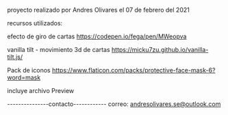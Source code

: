 proyecto realizado por Andres Olivares el 07 de febrero del 2021

recursos utilizados:

efecto de giro de cartas
https://codepen.io/fega/pen/MWeopva

vanilla tilt - movimiento 3d de cartas
https://micku7zu.github.io/vanilla-tilt.js/

Pack de iconos
https://www.flaticon.com/packs/protective-face-mask-6?word=mask

incluye archivo Preview

---------------contacto------------
correo: andresolivares.se@outlook.com 